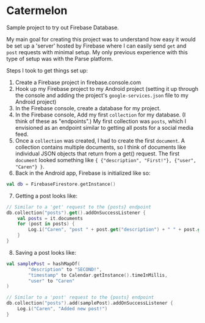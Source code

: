 # Catermelon

Sample project to try out Firebase Database.

My main goal for creating this project was to understand how easy it would be set up a 'server' hosted by Firebase where I can easily send `get` and `post` requests with minimal setup. My only previous experience with this type of setup was with the Parse platform.

Steps I took to get things set up:
1. Create a Firebase project in firebase.console.com
2. Hook up my Firebase project to my Android project (setting it up through the console and adding the project's `google-services.json` file to my Android project)
3. In the Firebase console, create a database for my project.
4. In the Firebase console, Add my first `collection` for my database. (I think of these as "endpoints".) My first collection was `posts`, which I envisioned as an endpoint similar to getting all posts for a social media feed.
5. Once a `collection` was created, I had to create the first `document`. A collection contains multiple documents, so I think of documents like individual JSON objects that return from a get() request. The first `document` looked something like `{ {"description", "First!"}, {"user", "Caren"} }`.
6. Back in the Android app, Firebase is initialized like so:
```kotlin
val db = FirebaseFirestore.getInstance()
```
7. Getting a post looks like:
```kotlin
// Similar to a 'get' request to the {posts} endpoint
db.collection("posts").get().addOnSuccessListener {
    val posts = it.documents
    for (post in posts) {
        Log.i("Caren", "post " + post.get("description") + " " + post.get("timestamp"))
    }
}
```
8. Saving a post looks like:
```kotlin
val samplePost = hashMapOf(
        "description" to "SECOND!",
        "timestamp" to Calendar.getInstance().timeInMillis,
        "user" to "Caren"
)

// Similar to a 'post' request to the {posts} endpoint
db.collection("posts").add(samplePost).addOnSuccessListener {
    Log.i("Caren", "Added new post!")
}
```
